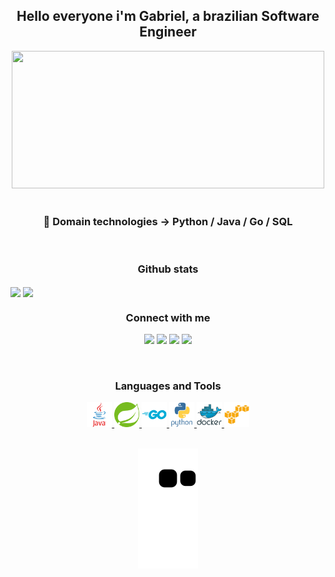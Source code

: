 <h2 align="center">Hello everyone i'm <strong> Gabriel</strong>, a brazilian Software Engineer</h2>

<div align="center">
  <img src="https://media.giphy.com/media/1GEATImIxEXVR79Dhk/giphy.gif" width="500" height="220"/>
</div>
<br>
<div align="center">
  
  ### 🌱 Domain technologies -> <b>Python / Java / Go / SQL</b>
  
</div>

<br>

<h3 align="center">Github stats</h3>
<div style="display: inline-block;" align="center">
  <img height="180em" align="center" src="https://github-readme-stats.vercel.app/api?username=francoggm&show_icons=true&theme=dracula&include_all_commits=true&count_private=true"/>
  <img height="180em" align="center" src="https://github-readme-stats.vercel.app/api/top-langs/?username=francoggm&layout=compact&langs_count=7&theme=dracula"/>
</div>

<br>

<h3 align="center">Connect with me</h3>
<p align="center">
  <a href="https://www.instagram.com/francoggm/" target="_blank"><img src="https://img.shields.io/badge/-Instagram-%23E4405F?style=for-the-badge&logo=instagram&logoColor=white" target="_blank"></a>
 <a href="discordapp.com/users/frango#0976" target="_blank"><img src="https://img.shields.io/badge/Discord-7289DA?style=for-the-badge&logo=discord&logoColor=white" target="_blank"></a> 
  <a href = "mailto:francogm77@hotmail.com"><img src="https://img.shields.io/badge/-Gmail-%23333?style=for-the-badge&logo=gmail&logoColor=white" target="_blank"></a>
  <a href="https://www.linkedin.com/in/francoggm/" target="_blank"><img src="https://img.shields.io/badge/-LinkedIn-%230077B5?style=for-the-badge&logo=linkedin&logoColor=white" target="_blank"></a> 
</p>

<br>

<h3 align="center">Languages and Tools</h3>
<p align="center"> 
  
<a href="https://docs.oracle.com/en/java/" target="_blank"> 
<img src="https://github.com/devicons/devicon/blob/master/icons/java/java-original-wordmark.svg" alt="java" width="40" height="40"/> 
</a> 

<a href="https://spring.io/" target="_blank"> 
<img src="https://github.com/devicons/devicon/blob/master/icons/spring/spring-original.svg" alt="go" width="40" height="40"/> 
</a> 
  
<a href="https://go.dev/" target="_blank"> 
<img src="https://github.com/devicons/devicon/blob/master/icons/go/go-original-wordmark.svg" alt="spring" width="40" height="40"/> 
</a> 
  
<a href="https://www.python.org" target="_blank"> 
<img src="https://github.com/devicons/devicon/blob/master/icons/python/python-original-wordmark.svg" alt="python" width="40" height="40"/> 
</a>   

<a href="https://docs.docker.com/" target="_blank"> 
<img src="https://github.com/devicons/devicon/blob/master/icons/docker/docker-original-wordmark.svg" alt="docker" width="40" height="40"/> 
</a> 
  
<a href="https://aws.amazon.com/" target="_blank"> 
<img src="https://github.com/devicons/devicon/blob/master/icons/amazonwebservices/amazonwebservices-original.svg" alt="aws" width="40" height="40"/> 
</a> 

</p>

<br>
<div align="center">
  <img src="https://github.com/francoggm/francoggm/blob/output/github-contribution-grid-snake.svg">
</div>
  



